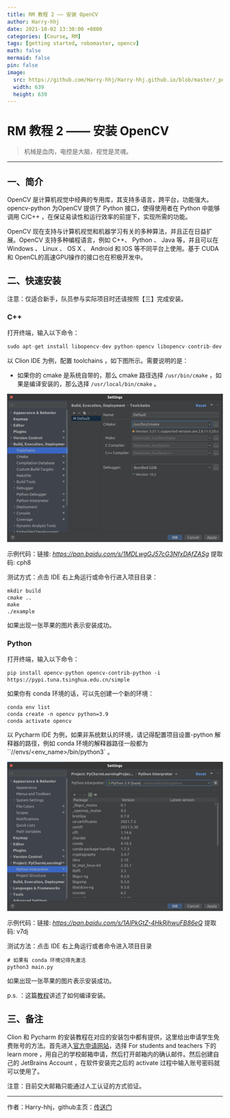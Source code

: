 ```yaml
---
title: RM 教程 2 —— 安装 OpenCV
author: Harry-hhj
date: 2021-10-02 13:30:00 +0800
categories: [Course, RM]
tags: [getting started, robomaster, opencv]
math: false
mermaid: false
pin: false
image:
  src: https://github.com/Harry-hhj/Harry-hhj.github.io/blob/master/_posts/2021-10-02-RM-Tutorial-2-Install-OpenCV.assets/IMG_4633.JPG?raw=true
  width: 639
  height: 639
---
```




# RM 教程 2 —— 安装 OpenCV

> 机械是血肉，电控是大脑，视觉是灵魂。

---

## 一、简介

OpenCV 是计算机视觉中经典的专用库，其支持多语言，跨平台，功能强大。 opencv-python 为OpenCV 提供了 Python 接口，使得使用者在 Python 中能够调用 C/C++ ，在保证易读性和运行效率的前提下，实现所需的功能。

OpenCV 现在支持与计算机视觉和机器学习有关的多种算法，并且正在日益扩展。OpenCV 支持多种编程语言，例如 C++、 Python 、 Java 等，并且可以在 Windows 、 Linux 、 OS X 、 Android 和 IOS 等不同平台上使用。基于 CUDA 和 OpenCL的高速GPU操作的接口也在积极开发中。



## 二、快速安装

注意：仅适合新手，队员参与实际项目时还请按照【三】完成安装。

### C++

打开终端，输入以下命令：

```cpp
sudo apt-get install libopencv-dev python-opencv libopencv-contrib-dev
```

以 Clion IDE 为例，配置 toolchains ，如下图所示。需要说明的是：

-   如果你的 cmake 是系统自带的，那么 cmake 路径选择 `/usr/bin/cmake` ，如果是编译安装的，那么选择 `/usr/local/bin/cmake` 。

<img src="https://github.com/Harry-hhj/Harry-hhj.github.io/blob/master/_posts/2021-10-02-RM-Tutorial-2-Install-OpenCV.assets/image-20211002172153968.png?raw=true" alt="image-20211002172153968" style="zoom:50%;" />

示例代码：链接: _<https://pan.baidu.com/s/1MDLwgGJ57cG3NfxDAfZASg>_ 提取码: cph8

测试方式：点击 IDE 右上角运行或命令行进入项目目录：

```shell
mkdir build
cmake ..
make
./example
```

如果出现一张苹果的图片表示安装成功。



### Python

打开终端，输入以下命令：

```shell
pip install opencv-python opencv-contrib-python -i https://pypi.tuna.tsinghua.edu.cn/simple
```

如果你有 conda 环境的话，可以先创建一个新的环境：

```shell
conda env list
conda create -n opencv python=3.9
conda activate opencv
```

以 Pycharm IDE 为例，如果非系统默认的环境，请记得配置项目设置-python 解释器的路径，例如 conda 环境的解释器路径一般都为 ``/<anaconda3 or miniconda3>/envs/<env_name>/bin/python3` 。

<img src="https://github.com/Harry-hhj/Harry-hhj.github.io/blob/master/_posts/2021-10-02-RM-Tutorial-2-Install-OpenCV.assets/image-20211002171346104.png?raw=true" alt="image-20211002171346104" style="zoom:50%;" />

示例代码：链接: _<https://pan.baidu.com/s/1AlPkGtZ-4HkRjhwuFB86eQ>_ 提取码: v7dj

测试方法：点击 IDE 右上角运行或者命令进入项目目录

```shell
# 如果有 conda 环境记得先激活
python3 main.py
```

如果出现一张苹果的图片表示安装成功。



p.s. ：这篇[教程](https://harry-hhj.github.io/posts/Install-OpenCV/)讲述了如何编译安装。



## 三、备注

Clion 和 Pycharm 的安装教程在对应的安装包中都有提供，这里给出申请学生免费账号的方法。首先进入[官方申请网站](https://www.jetbrains.com/idea/buy/#discounts?billing=yearly)，选择 For students and teachers 下的 learn more ，用自己的学校邮箱申请，然后打开邮箱内的确认邮件。然后创建自己的 JetBrains Account ，在软件安装完之后的 activate 过程中输入账号密码就可以使用了。

注意：目前交大邮箱只能通过人工认证的方式验证。



----

作者：Harry-hhj，github主页：[传送门](https://github.com/Harry-hhj)

